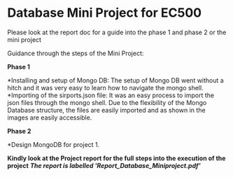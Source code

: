 # Database Mini Project for EC500

Please look at the report doc for a guide into the phase 1 and phase 2 or the mini project

Guidance through the steps of the Mini Project:

**Phase 1**

*Installing and setup of Mongo DB: The setup of Mongo DB went without a hitch and it was very easy to learn how to navigate the mongo shell. 
*Importing of the sirports.json file: It was an easy process to import the json files through the mongo shell. Due to the flexibility of the Mongo Database structure, the files are easily imported and as shown in the images are easily accessible. 

**Phase 2**

*Design MongoDB for project 1. 

**Kindly look at the Project report for the full steps into the execution of the project**
***The report is labelled 'Report_Database_Miniproject.pdf'***
